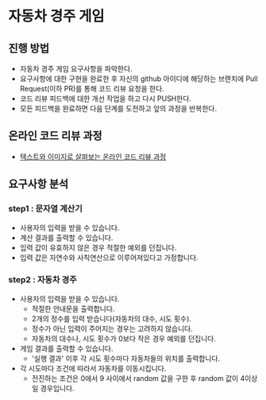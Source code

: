 # 자동차 경주 게임
## 진행 방법
* 자동차 경주 게임 요구사항을 파악한다.
* 요구사항에 대한 구현을 완료한 후 자신의 github 아이디에 해당하는 브랜치에 Pull Request(이하 PR)를 통해 코드 리뷰 요청을 한다.
* 코드 리뷰 피드백에 대한 개선 작업을 하고 다시 PUSH한다.
* 모든 피드백을 완료하면 다음 단계를 도전하고 앞의 과정을 반복한다.

## 온라인 코드 리뷰 과정
* [텍스트와 이미지로 살펴보는 온라인 코드 리뷰 과정](https://github.com/next-step/nextstep-docs/tree/master/codereview)

## 요구사항 분석
### step1 : 문자열 계산기
- 사용자의 입력을 받을 수 있습니다.
- 계산 결과를 출력할 수 있습니다.
- 입력 값이 유효하지 않은 경우 적절한 예외를 던집니다.
- 입력 값은 자연수와 사칙연산으로 이루어져있다고 가정합니다.

### step2 : 자동차 경주
- 사용자의 입력을 받을 수 있습니다.
    - 적절한 안내문을 출력합니다.  
    - 2개의 정수를 입력 받습니다(자동차의 대수, 시도 횟수).
    - 정수가 아닌 입력이 주어지는 경우는 고려하지 않습니다. 
    - 자동차의 대수나, 시도 횟수가 0보다 작은 경우 예외를 던집니다. 
- 게임 결과를 출력할 수 있습니다. 
    - '실행 결과' 이후 각 시도 횟수마다 자동차들의 위치를 출력합니다. 
- 각 시도마다 조건에 따라서 자동차를 이동시킵니다. 
    - 전진하는 조건은 0에서 9 사이에서 random 값을 구한 후 random 값이 4이상일 경우입니다.
